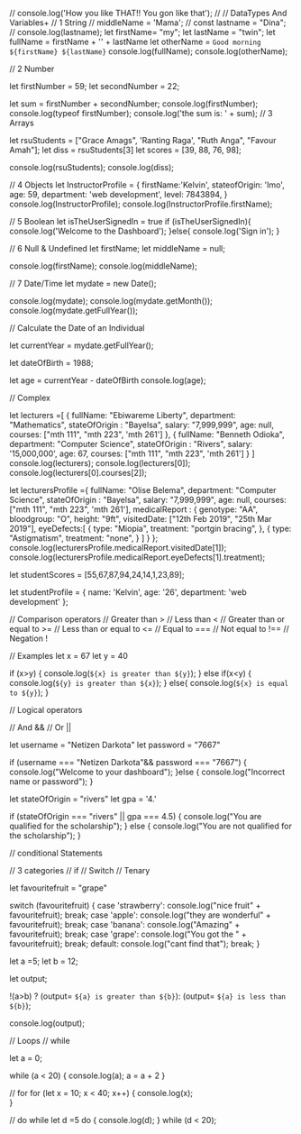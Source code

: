 
// console.log('How you like THAT!! You gon like that');
// 
// DataTypes And Variables+
// 1 String
// middleName = 'Mama';
// const lastname = "Dina";
// console.log(lastname);
let firstName= "my";
let lastName = "twin";
let fullName = firstName + '' + lastName
let otherName = `Good morning ${firstName} ${lastName}`
console.log(fullName);
console.log(otherName);

// 2 Number

let firstNumber = 59;
let secondNumber = 22;

let sum = firstNumber + secondNumber;
console.log(firstNumber);
console.log(typeof firstNumber);
console.log('the sum is: ' + sum);
// 3 Arrays

let rsuStudents = ["Grace Amags", 'Ranting Raga', "Ruth Anga", "Favour Amah"];
let diss = rsuStudents[3]
let scores = [39, 88, 76, 98];

console.log(rsuStudents);
console.log(diss);

// 4 Objects
let InstructorProfile = {
    firstName:'Kelvin',
    stateofOrigin: 'Imo',
    age: 59,
    department: 'web development',
    level: 7843894,
}
console.log(InstructorProfile);
console.log(InstructorProfile.firstName);

// 5 Boolean
let isTheUserSignedIn = true
if (isTheUserSignedIn){
    console.log('Welcome to the Dashboard');
}else{
    console.log('Sign in');
}

// 6 Null & Undefined
let firstName;
let middleName = null;

console.log(firstName);
console.log(middleName);

// 7 Date/Time
let mydate = new Date();

console.log(mydate);
console.log(mydate.getMonth()); 
console.log(mydate.getFullYear());

// Calculate the Date of an Individual

let currentYear = mydate.getFullYear();

let dateOfBirth = 1988;

let age = currentYear - dateOfBirth
console.log(age);

// Complex 

let lecturers =[
    {
        fullName: "Ebiwareme Liberty",
        department: "Mathematics",
        stateOfOrigin : "Bayelsa",
        salary: "7,999,999",
        age: null,
        courses: ["mth 111", "mth 223", 'mth 261']
    },
    {
        fullName: "Benneth Odioka",
        department: "Computer Science",
        stateOfOrigin : "Rivers",
        salary: '15,000,000',
        age: 67,
        courses: ["mth 111", "mth 223", 'mth 261']
    }
]
console.log(lecturers);
console.log(lecturers[0]);
console.log(lecturers[0].courses[2]);

let lecturersProfile ={
    fullName: "Olise Belema",
    department: "Computer Science",
    stateOfOrigin : "Bayelsa",
    salary: "7,999,999",
    age: null,
    courses: ["mth 111", "mth 223", 'mth 261'],
    medicalReport : {
        genotype: "AA",
        bloodgroup: "O",
        height: "9ft",
        visitedDate: ["12th Feb 2019", "25th Mar 2019"],
        eyeDefects:[
            {
                type: "Miopia",
                treatment: "portgin bracing",
            },
            {
                type: "Astigmatism",
                treatment: "none",
            }
        ]
    }
};
console.log(lecturersProfile.medicalReport.visitedDate[1]);
console.log(lecturersProfile.medicalReport.eyeDefects[1].treatment);

let studentScores = [55,67,87,94,24,14,1,23,89];

let studentProfile = {
    name: 'Kelvin',
    age: '26',
    department: 'web development'
};

// Comparison operators
// Greater than >
// Less than <
// Greater than or equal to >=
// Less than or equal to <=
// Equal to ===
// Not equal to !==
// Negation !

// Examples
let x = 67
let y = 40

if (x>y) {
    console.log(`${x} is greater than ${y}`);
} else if(x<y) {
    console.log(`${y} is greater than ${x}`);
} else{
    console.log(`${x} is equal to ${y}`);
}

// Logical operators

// And &&
// Or ||

let username = "Netizen Darkota"
let password = "7667"

if (username === "Netizen Darkota"&& password === "7667") {
    console.log("Welcome to your dashboard");
}else {
    console.log("Incorrect name or password");
}

let stateOfOrigin = "rivers"
let gpa = '4.'

if (stateOfOrigin === "rivers" || gpa === 4.5) {
    console.log("You are qualified for the scholarship");
} else {
    console.log("You are not qualified for the scholarship");
}

// conditional Statements

// 3 categories
// if
// Switch
// Tenary

let favouritefruit = "grape"

switch (favouritefruit) {
    case 'strawberry':
            console.log("nice fruit" + favouritefruit);
        break;
    case 'apple':
            console.log("they are wonderful" + favouritefruit);
        break;
    case 'banana':
            console.log("Amazing" + favouritefruit);
        break;
    case 'grape':
            console.log("You got the " + favouritefruit);
        break;
    default:
            console.log("cant find that");
        break;
}


let a =5;
let b = 12;

let output;

!(a>b) ? (output= `${a} is greater than ${b}`): (output= `${a} is less than ${b}`);

console.log(output);

// Loops
// while

let a = 0;

while (a < 20) {
    console.log(a);
    a = a + 2
}

// for
for (let x = 10; x < 40; x++) {
    console.log(x);   
}

// do while
let d =5
do {
    console.log(d);
} while (d < 20);